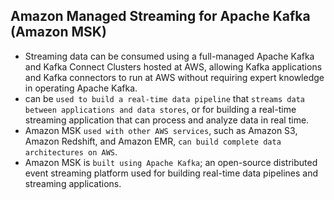 Amazon Managed Streaming for Apache Kafka (Amazon MSK)
---

- Streaming data can be consumed using a full-managed Apache Kafka and Kafka Connect Clusters hosted at AWS, allowing Kafka applications and Kafka connectors to run at AWS without requiring expert knowledge in operating Apache Kafka.
- can be `used to build a real-time data pipeline` that `streams data between applications and data stores`, or for building a real-time streaming application that can process and analyze data in real time.
- Amazon MSK `used with other AWS services`, such as Amazon S3, Amazon Redshift, and Amazon EMR, `can build complete data architectures on AWS`. 
- Amazon MSK is `built using Apache Kafka`; an open-source distributed event streaming platform used for building real-time data pipelines and streaming applications.
